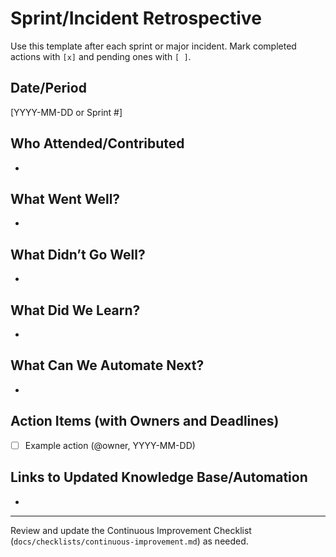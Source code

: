 # Sprint/Incident Retrospective

Use this template after each sprint or major incident. Mark completed actions with `[x]` and pending ones with `[ ]`.

## Date/Period
[YYYY-MM-DD or Sprint #]

## Who Attended/Contributed
- 

## What Went Well?
- 

## What Didn’t Go Well?
- 

## What Did We Learn?
- 

## What Can We Automate Next?
- 

## Action Items (with Owners and Deadlines)
- [ ] Example action (@owner, YYYY-MM-DD)

## Links to Updated Knowledge Base/Automation
- 

---
Review and update the Continuous Improvement Checklist (`docs/checklists/continuous-improvement.md`) as needed.
